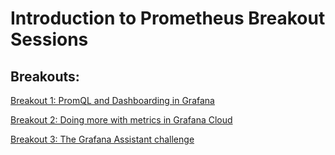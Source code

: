 # Introduction to Prometheus Breakout Sessions

## Breakouts:

[Breakout 1: PromQL and Dashboarding in Grafana](breakout-1-promql-and-dashboarding-in-grafana.md)

[Breakout 2: Doing more with metrics in Grafana Cloud](breakout-2-doing-more-with-metrics.md)

[Breakout 3: The Grafana Assistant challenge](breakout-2-doing-more-with-metrics.md)
